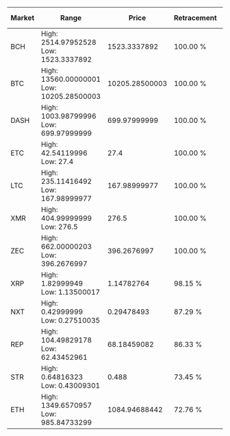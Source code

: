 | Market | Range | Price| Retracement | Doubles to 50% |
| --- | --- | --- | --- | --- |
| BCH | High: 2514.97952528<br />Low: 1523.3337892 | 1523.3337892 | 100.00 % | 1.33 |
| BTC | High: 13560.00000001<br />Low: 10205.28500003 | 10205.28500003 | 100.00 % | 1.16 |
| DASH | High: 1003.98799996<br />Low: 699.97999999 | 699.97999999 | 100.00 % | 1.22 |
| ETC | High: 42.54119996<br />Low: 27.4 | 27.4 | 100.00 % | 1.28 |
| LTC | High: 235.11416492<br />Low: 167.98999977 | 167.98999977 | 100.00 % | 1.20 |
| XMR | High: 404.99999999<br />Low: 276.5 | 276.5 | 100.00 % | 1.23 |
| ZEC | High: 662.00000203<br />Low: 396.2676997 | 396.2676997 | 100.00 % | 1.34 |
| XRP | High: 1.82999949<br />Low: 1.13500017 | 1.14782764 | 98.15 % | 1.29 |
| NXT | High: 0.42999999<br />Low: 0.27510035 | 0.29478493 | 87.29 % | 1.20 |
| REP | High: 104.49829178<br />Low: 62.43452961 | 68.18459082 | 86.33 % | 1.22 |
| STR | High: 0.64816323<br />Low: 0.43009301 | 0.488 | 73.45 % | 1.10 |
| ETH | High: 1349.6570957<br />Low: 985.84733299 | 1084.94688442 | 72.76 % | 1.08 |
